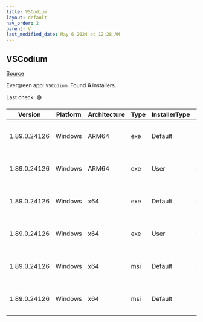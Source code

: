 ```yaml
---
title: VSCodium
layout: default
nav_order: 2
parent: V
last_modified_date: May 6 2024 at 12:28 AM
---
```


## VSCodium

[Source](https://vscodium.com)

Evergreen app: `VSCodium`. Found **6** installers.

Last check: 🟢

| Version      | Platform | Architecture | Type | InstallerType | Date     | Size      | URI                                                                                                                                                                                                                                      |
| ------------ | -------- | ------------ | ---- | ------------- | -------- | --------- | ---------------------------------------------------------------------------------------------------------------------------------------------------------------------------------------------------------------------------------------- |
| 1.89.0.24126 | Windows  | ARM64        | exe  | Default       | 5/5/2024 | 93273920  | [https://github.com/VSCodium/vscodium/releases/download/1.89.0.24126/VSCodiumSetup-arm64-1.89.0.24126.exe](https://github.com/VSCodium/vscodium/releases/download/1.89.0.24126/VSCodiumSetup-arm64-1.89.0.24126.exe)                     |
| 1.89.0.24126 | Windows  | ARM64        | exe  | User          | 5/5/2024 | 93274311  | [https://github.com/VSCodium/vscodium/releases/download/1.89.0.24126/VSCodiumUserSetup-arm64-1.89.0.24126.exe](https://github.com/VSCodium/vscodium/releases/download/1.89.0.24126/VSCodiumUserSetup-arm64-1.89.0.24126.exe)             |
| 1.89.0.24126 | Windows  | x64          | exe  | Default       | 5/5/2024 | 96649477  | [https://github.com/VSCodium/vscodium/releases/download/1.89.0.24126/VSCodiumSetup-x64-1.89.0.24126.exe](https://github.com/VSCodium/vscodium/releases/download/1.89.0.24126/VSCodiumSetup-x64-1.89.0.24126.exe)                         |
| 1.89.0.24126 | Windows  | x64          | exe  | User          | 5/5/2024 | 96649819  | [https://github.com/VSCodium/vscodium/releases/download/1.89.0.24126/VSCodiumUserSetup-x64-1.89.0.24126.exe](https://github.com/VSCodium/vscodium/releases/download/1.89.0.24126/VSCodiumUserSetup-x64-1.89.0.24126.exe)                 |
| 1.89.0.24126 | Windows  | x64          | msi  | Default       | 5/5/2024 | 111280128 | [https://github.com/VSCodium/vscodium/releases/download/1.89.0.24126/VSCodium-x64-1.89.0.24126.msi](https://github.com/VSCodium/vscodium/releases/download/1.89.0.24126/VSCodium-x64-1.89.0.24126.msi)                                   |
| 1.89.0.24126 | Windows  | x64          | msi  | Default       | 5/5/2024 | 111276032 | [https://github.com/VSCodium/vscodium/releases/download/1.89.0.24126/VSCodium-x64-updates-disabled-1.89.0.24126.msi](https://github.com/VSCodium/vscodium/releases/download/1.89.0.24126/VSCodium-x64-updates-disabled-1.89.0.24126.msi) |

